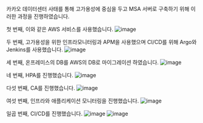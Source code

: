카카오 데이터센터 사태를 통해 고가용성에 중심을 두고 MSA 서버로 구축하기 위해 이러한 과정을 진행하였습니다.

첫 번째, 이와 같은 AWS 서비스를 사용했습니다.
![image](https://user-images.githubusercontent.com/122523493/212144942-1bd45a9c-7c11-437e-8692-edf12385d333.png)

두 번째, 고가용성을 위한 인프라모니터링과 APM을 사용했으며 CI/CD를 위해 Argo와 Jenkins를 사용했습니다.
![image](https://user-images.githubusercontent.com/122523493/212145008-f96c399d-3c32-46c7-9b8d-9847e42c39cf.png)

세 번째, 온프레미스의 DB를 AWS의 DB로 마이그레이션 하였습니다.
![image](https://user-images.githubusercontent.com/122523493/212145393-9f787762-a579-4395-a6e1-0df22d35950d.png)

네 번째, HPA를 진행했습니다.
![image](https://user-images.githubusercontent.com/122523493/212145723-24aaac31-5e56-45f3-a67f-848e3e1c9fbe.png)

다섯 번째, CA를 진행했습니다.
![image](https://user-images.githubusercontent.com/122523493/212145773-9fbbf6ef-f63a-472c-aed6-d9f651a8ef54.png)

여섯 번째, 인프라와 애플리케이션 모니터링을 진행했습니다.
![image](https://user-images.githubusercontent.com/122523493/212145911-dbb37f47-7e06-470d-a311-adcb9961b68e.png)

일곱 번째, CI/CD를 진행했습니다.
![image](https://user-images.githubusercontent.com/122523493/212146017-92552e3c-3457-4a91-91ed-fe48c72c3c52.png)
![image](https://user-images.githubusercontent.com/122523493/212146057-39a860e9-d9f4-47ef-b793-ab1f492e9fdd.png)


